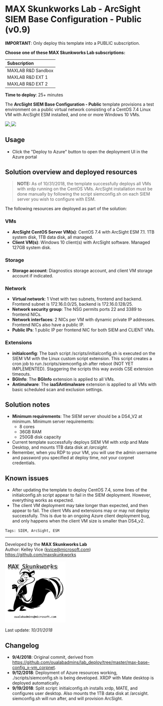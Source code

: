 ﻿# MAX Skunkworks Lab - ArcSight SIEM Base Configuration - Public (v0.9)

**IMPORTANT**: Only deploy this template into a PUBLIC subscription.

**Choose one of these MAX Skunkworks Lab subscriptions:**

| Subscription
| :-------------------
| MAXLAB R&D Sandbox
| MAXLAB R&D EXT 1
| MAXLAB R&D EXT 2

**Time to deploy**: 25+ minutes

The **ArcSight SIEM Base Configuration - Public** template provisions a test environment on a public virtual network consisting of a CentOS 7.4 Linux VM with ArcSight ESM installed, and one or more Windows 10 VMs.

<a href="https://portal.azure.com/#create/Microsoft.Template/uri/https%3A%2F%2Fraw.githubusercontent.com%2Foualabadmins%2Flab_deploy%2Fbase-config-arcsight-siem%2Fmax-base-config_arcsight_public%2Fazuredeploy.json" target="_blank">
<img src="http://azuredeploy.net/deploybutton.png"/>
</a>
<a href="http://armviz.io/#/?load=https%3A%2F%2Fraw.githubusercontent.com%2Foualabadmins%2Flab_deploy%2Fbase-config-arcsight-siem%2Fmax-base-config_arcsight_public%2Fazuredeploy.json" target="_blank">
<img src="http://armviz.io/visualizebutton.png"/>
</a>

## Usage

+ Click the "Deploy to Azure" button to open the deployment UI in the Azure portal

## Solution overview and deployed resources

>**NOTE:** As of 10/31/2018, the template successfully deploys all VMs with xrdp running on the CentOS VMs. ArcSight installation must be done manually by following the script siemconfig.sh on each SIEM server you wish to configure with ESM.

The following resources are deployed as part of the solution:

### VMs

+ **ArcSight CentOS Server VM(s)**: CentOS 7.4 with ArcSight ESM 7.1. 1TB system disk, 1TB data disk, all managed.
+ **Client VM(s)**: Windows 10 client(s) with ArcSight software. Managed 127GB system disk.

### Storage

+ **Storage account**: Diagnostics storage account, and client VM storage account if indicated.

### Network

+ **Virtual network**: 1 Vnet with two subnets, frontend and backend. Frontend subnet is 172.16.0.0/25, backend is 172.16.0.128/25.
+ **Network security group**: The NSG permits ports 22 and 3389 to frontend NICs.
+ **Network interfaces**: 2 NICs per VM with dynamic private IP addresses. Frontend NICs also have a public IP.
+ **Public IPs**: 1 public IP per frontend NIC for both SIEM and CLIENT VMs.

### Extensions

+ **initialconfig**: The bash script /scripts/initialconfig.sh is executed on the SIEM VM with the Linux custom script extension. This script creates a cron job to run /scripts/siemconfig.sh after reboot (NOT YET IMPLEMENTED). Staggering the scripts this way avoids CSE extension timeouts.
+ **BGInfo**: The **BGInfo** extension is applied to all VMs.
+ **Antimalware**: The **iaaSAntimalware** extension is applied to all VMs with basic scheduled scan and exclusion settings.

## Solution notes

+ **Minimum requirements**: The SIEM server should be a DS4_V2 at minimum. Minimum server requirements:
    + 8 cores
    + 36GB RAM
    + 250GB disk capacity
+ Current template successfully deploys SIEM VM with xrdp and Mate Desktop, and mounts 1TB data disk at _/arcsight_.
+ Remember, when you RDP to your VM, you will use the admin username and password you specified at deploy time, _not_ your corpnet credentials.

## Known issues

+ After updating the template to deploy CentOS 7.4, some lines of the initialconfig.sh script appear to fail in the SIEM deployment. However, everything works as expected.
+ The client VM deployment may take longer than expected, and then appear to fail. The client VMs and extensions may or may not deploy successfully. This is due to an ongoing Azure client deployment bug, and only happens when the client VM size is smaller than DS4_v2.

`Tags: SIEM, ArcSight, ESM`
___
Developed by the **MAX Skunkworks Lab**  
Author: Kelley Vice (kvice@microsoft.com)  
https://github.com/maxskunkworks

![alt text](images/maxskunkworkslogo-small.jpg "MAX Skunkworks")

Last update: _10/31/2018_

## Changelog

+ **9/4/2018**: Original commit, derived from https://github.com/oualabadmins/lab_deploy/tree/master/max-base-config_x-vm_corpnet.
+ **9/12/2018**: Deployment of Azure resources working, ./scripts/siemconfig.sh is being developed. XRDP with Mate desktop is deployed automatically.
+ **9/19/2018**: Split script: initialconfig.sh installs xrdp, MATE, and configures user desktop. Also mounts the 1TB data disk at /arcsight. siemconfig.sh will run after, and will provision ArcSight.